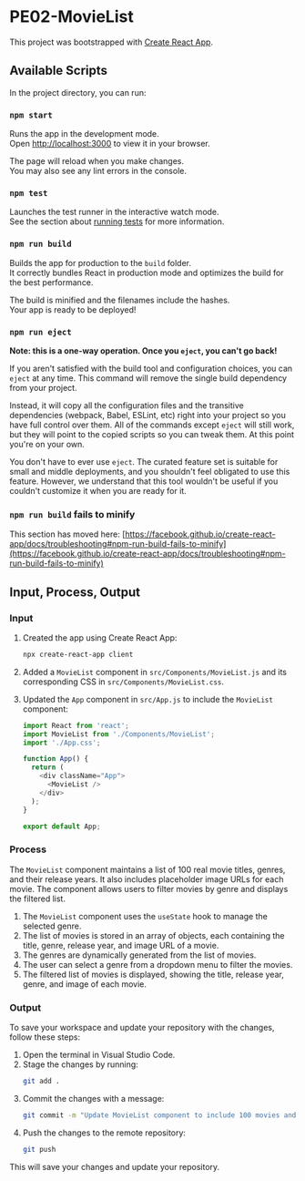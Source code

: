 # PE02-MovieList

This project was bootstrapped with [Create React App](https://github.com/facebook/create-react-app).

## Available Scripts

In the project directory, you can run:

### `npm start`

Runs the app in the development mode.\
Open [http://localhost:3000](http://localhost:3000) to view it in your browser.

The page will reload when you make changes.\
You may also see any lint errors in the console.

### `npm test`

Launches the test runner in the interactive watch mode.\
See the section about [running tests](https://facebook.github.io/create-react-app/docs/running-tests) for more information.

### `npm run build`

Builds the app for production to the `build` folder.\
It correctly bundles React in production mode and optimizes the build for the best performance.

The build is minified and the filenames include the hashes.\
Your app is ready to be deployed!

### `npm run eject`

**Note: this is a one-way operation. Once you `eject`, you can't go back!**

If you aren't satisfied with the build tool and configuration choices, you can `eject` at any time. This command will remove the single build dependency from your project.

Instead, it will copy all the configuration files and the transitive dependencies (webpack, Babel, ESLint, etc) right into your project so you have full control over them. All of the commands except `eject` will still work, but they will point to the copied scripts so you can tweak them. At this point you're on your own.

You don't have to ever use `eject`. The curated feature set is suitable for small and middle deployments, and you shouldn't feel obligated to use this feature. However, we understand that this tool wouldn't be useful if you couldn't customize it when you are ready for it.

### `npm run build` fails to minify

This section has moved here: [https://facebook.github.io/create-react-app/docs/troubleshooting#npm-run-build-fails-to-minify](https://facebook.github.io/create-react-app/docs/troubleshooting#npm-run-build-fails-to-minify)

## Input, Process, Output

### Input

1. Created the app using Create React App:
    ```sh
    npx create-react-app client
    ```

2. Added a `MovieList` component in `src/Components/MovieList.js` and its corresponding CSS in `src/Components/MovieList.css`.

3. Updated the `App` component in `src/App.js` to include the `MovieList` component:
    ```javascript
    import React from 'react';
    import MovieList from './Components/MovieList';
    import './App.css';

    function App() {
      return (
        <div className="App">
          <MovieList />
        </div>
      );
    }

    export default App;
    ```

### Process

The `MovieList` component maintains a list of 100 real movie titles, genres, and their release years. It also includes placeholder image URLs for each movie. The component allows users to filter movies by genre and displays the filtered list.

1. The `MovieList` component uses the `useState` hook to manage the selected genre.
2. The list of movies is stored in an array of objects, each containing the title, genre, release year, and image URL of a movie.
3. The genres are dynamically generated from the list of movies.
4. The user can select a genre from a dropdown menu to filter the movies.
5. The filtered list of movies is displayed, showing the title, release year, genre, and image of each movie.

### Output

To save your workspace and update your repository with the changes, follow these steps:

1. Open the terminal in Visual Studio Code.
2. Stage the changes by running:
    ```sh
    git add .
    ```
3. Commit the changes with a message:
    ```sh
    git commit -m "Update MovieList component to include 100 movies and images"
    ```
4. Push the changes to the remote repository:
    ```sh
    git push
    ```

This will save your changes and update your repository.